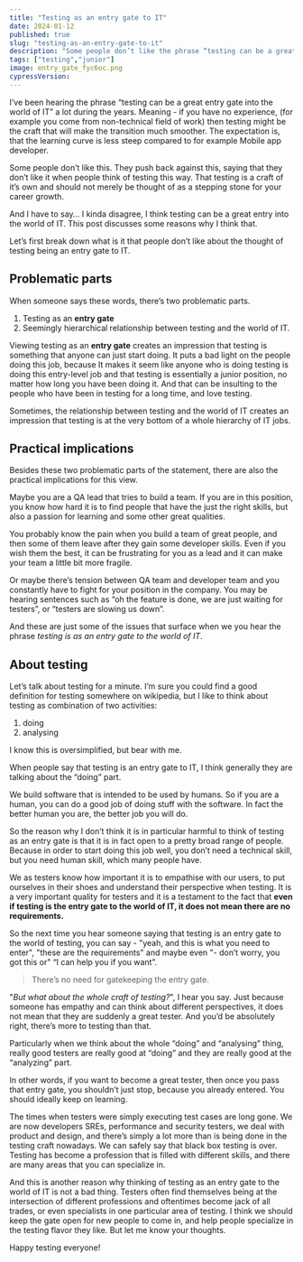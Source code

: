 ```yaml
---
title: "Testing as an entry gate to IT"
date: 2024-01-12
published: true
slug: "testing-as-an-entry-gate-to-it"
description: "Some people don’t like the phrase “testing can be a great entry gate into the world of IT”. I kinda disagree, I think testing can be a great entry into the world of IT. This post discusses some reasons why I think that."
tags: ["testing","junior"]
image: entry_gate_fyc6oc.png
cypressVersion:
---
```

I’ve been hearing the phrase “testing can be a great entry gate into the world of IT” a lot during the years. Meaning - if you have no experience, (for example you come from non-technical field of work) then testing might be the craft that will make the transition much smoother. The expectation is, that the learning curve is less steep compared to for example Mobile app developer.

Some people don’t like this. They push back against this, saying that they don’t like it when people think of testing this way. That testing is a craft of it’s own and should not merely be thought of as a stepping stone for your career growth.

And I have to say… I kinda disagree, I think testing can be a great entry into the world of IT. This post discusses some reasons why I think that.

Let’s first break down what is it that people don’t like about the thought of testing being an entry gate to IT.

## Problematic parts
When someone says these words, there’s two problematic parts. 
1. Testing as an **entry gate** 
2. Seemingly hierarchical relationship between testing and the world of IT.

Viewing testing as an **entry gate** creates an impression that testing is something that anyone can just start doing. It puts a bad light on the people doing this job, because It makes it seem like anyone who is doing testing is doing this entry-level job and that testing is essentially a junior position, no matter how long you have been doing it. And that can be insulting to the people who have been in testing for a long time, and love testing.

Sometimes, the relationship between testing and the world of IT creates an impression that testing is at the very bottom of a whole hierarchy of IT jobs.

## Practical implications
Besides these two problematic parts of the statement, there are also the practical implications for this view. 

Maybe you are a QA lead that tries to build a team. If you are in this position, you know how hard it is to find people that have the just the right skills, but also a passion for learning and some other great qualities. 

You probably know the pain when you build a team of great people, and then some of them leave after they gain some developer skills. Even if you wish them the best, it can be frustrating for you as a lead and it can make your team a little bit more fragile.

Or maybe there’s tension between QA team and developer team and you constantly have to fight for your position in the company. You may be hearing sentences such as “oh the feature is done, we are just waiting for testers”, or “testers are slowing us down”.

And these are just some of the issues that surface when we you hear the phrase *testing is as an entry gate to the world of IT*.

## About testing

Let’s talk about testing for a minute. I’m sure you could find a good definition for testing somewhere on wikipedia, but I like to think about testing as combination of two activities:

1. doing
2. analysing

I know this is oversimplified, but bear with me.

When people say that testing is an entry gate to IT, I think generally they are talking about the “doing” part. 

We build software that is intended to be used by humans. So if you are a human, you can do a good job of doing stuff with the software. In fact the better human you are, the better job you will do.

So the reason why I don’t think it is in particular harmful to think of testing as an entry gate is that it is in fact open to a pretty broad range of people. Because in order to start doing this job well, you don’t need a technical skill, but you need human skill, which many people have.

We as testers know how important it is to empathise with our users, to put ourselves in their shoes and understand their perspective when testing. It is a very important quality for testers and it is a testament to the fact that **even if testing is the entry gate to the world of IT, it does not mean there are no requirements.**

So the next time you hear someone saying that testing is an entry gate to the world of testing, you can say - "yeah, and this is what you need to enter", "these are the requirements" and maybe even "- don’t worry, you got this or" “I can help you if you want”. 

>There’s no need for gatekeeping the entry gate.

"*But what about the whole craft of testing?*", I hear you say. Just because someone has empathy and can think about different perspectives, it does not mean that they are suddenly a great tester. And you’d be absolutely right, there’s more to testing than that.

Particularly when we think about the whole “doing” and “analysing” thing, really good testers are really good at “doing” and they are really good at the “analyzing” part.

In other words, if you want to become a great tester, then once you pass that entry gate, you shouldn’t just stop, because you already entered. You should ideally keep on learning.

The times when testers were simply executing test cases are long gone. We are now developers SREs, performance and security testers, we deal with product and design, and there’s simply a lot more than is being done in the testing craft nowadays. We can safely say that black box testing is over. Testing has become a profession that is filled with different skills, and there are many areas that you can specialize in.

And this is another reason why thinking of testing as an entry gate to the world of IT is not a bad thing. Testers often find themselves being at the intersection of different professions and oftentimes become jack of all trades, or even specialists in one particular area of testing. I think we should keep the gate open for new people to come in, and help people specialize in the testing flavor they like. But let me know your thoughts.

Happy testing everyone!
